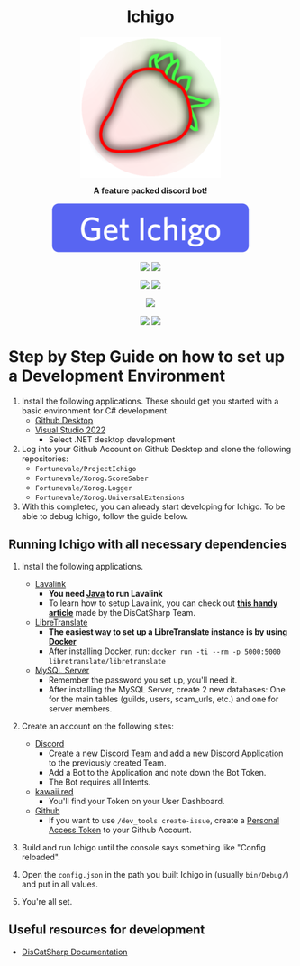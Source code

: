 <h1 align="center">Ichigo</h1>
<p align="center"><img src="ProjectIchigo/Assets/Prod.png" width=250 align="center"></p>
<p align="center" style="font-weight:bold;">A feature packed discord bot!</p>
<a href="#getting-ichigo" ><p align="center"><img src="ProjectIchigo/Assets/AddToServer.png" width=350 align="center"></p></a>

<p align="center"><img src="https://github.com/Fortunevale/ProjectIchigo/actions/workflows/build.yml/badge.svg" align="center"> <img src="https://github.com/Fortunevale/ProjectIchigo/actions/workflows/typos.yml/badge.svg" align="center"></p>
<p align="center"><img src="https://img.shields.io/github/contributors/Fortunevale/ProjectIchigo" align="center"> <img src="https://img.shields.io/github/issues-raw/Fortunevale/ProjectIchigo" align="center"></p>
<p align="center"><img src="https://wakatime.com/badge/github/Fortunevale/ProjectIchigo.svg" align="center"></p>

<p align="center"><img src="https://img.shields.io/github/stars/Fortunevale/ProjectIchigo?style=social" align="center"> <img src="https://img.shields.io/github/watchers/Fortunevale/ProjectIchigo?style=social" align="center"></p>

# Step by Step Guide on how to set up a Development Environment

1. Install the following applications. These should get you started with a basic environment for C# development.
    - [Github Desktop](https://desktop.github.com/)
    - [Visual Studio 2022](https://visualstudio.microsoft.com/vs/)
        - Select .NET desktop development
2. Log into your Github Account on Github Desktop and clone the following repositories:
    - `Fortunevale/ProjectIchigo`
    - `Fortunevale/Xorog.ScoreSaber`
    - `Fortunevale/Xorog.Logger`
    - `Fortunevale/Xorog.UniversalExtensions`
3. With this completed, you can already start developing for Ichigo. To be able to debug Ichigo, follow the guide below.

## Running Ichigo with all necessary dependencies

1. Install the following applications.
    - [Lavalink](https://github.com/freyacodes/Lavalink)
        - **You need [Java](https://jdk.java.net/18/) to run Lavalink**
        - To learn how to setup Lavalink, you can check out **[this handy article](https://docs.dcs.aitsys.dev/articles/modules/audio/lavalink/setup.html)** made by the DisCatSharp Team.
    - [LibreTranslate](https://github.com/LibreTranslate/LibreTranslate)
        - **The easiest way to set up a LibreTranslate instance is by using [Docker](https://www.docker.com/)**
        - After installing Docker, run: `docker run -ti --rm -p 5000:5000 libretranslate/libretranslate`
    - [MySQL Server](https://dev.mysql.com/downloads/mysql/)
        - Remember the password you set up, you'll need it.
        - After installing the MySQL Server, create 2 new databases: One for the main tables (guilds, users, scam_urls, etc.) and one for server members.

2. Create an account on the following sites:
    - [Discord](https://discord.com)
        - Create a new [Discord Team](https://discord.com/developers/teams) and add a new [Discord Application](https://discord.com/developers/applications/) to the previously created Team.
        - Add a Bot to the Application and note down the Bot Token.
        - The Bot requires all Intents.
    - [kawaii.red](https://kawaii.red/)
        - You'll find your Token on your User Dashboard.
    - [Github](https://github.com/)
        - If you want to use `/dev_tools create-issue`, create a [Personal Access Token](https://github.com/settings/tokens) to your Github Account.
3. Build and run Ichigo until the console says something like "Config reloaded".
4. Open the `config.json` in the path you built Ichigo in (usually `bin/Debug/`) and put in all values.
5. You're all set.

## Useful resources for development

- [DisCatSharp Documentation](https://docs.dcs.aitsys.dev/articles/preamble.html)